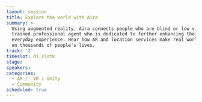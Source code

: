 ```yaml
---
layout: session
title: Explore the world with Aira
summary: >-
  Using augmented reality, Aira connects people who are blind or low vision to a
  trained professional agent who is dedicated to further enhancing their
  everyday experience. Hear how AR and location services make real world impact
  on thousands of people's lives.
track: '2'
timeslot: d1_slot8
stage:
speakers:
categories:
  - AR /  VR / Unity
  - Community
scheduled: true
---
```


